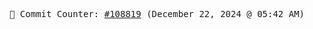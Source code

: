 <p align="center">
    <samp>
        📮 Commit Counter: <a href="https://github.com/Javascript-void0/Javascript-void0/commits/main">#108819</a> (December 22, 2024 @ 05:42 AM)
    </samp>
</p>